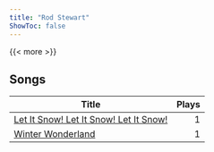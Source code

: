 ```yaml
---
title: "Rod Stewart"
ShowToc: false
---
```


{{< more >}}

## Songs
Title | Plays 
----- | -----: 
[Let It Snow! Let It Snow! Let It Snow!](/songs/let-it-snow-let-it-snow-let-it-snow) | 1
[Winter Wonderland](/songs/winter-wonderland) | 1

